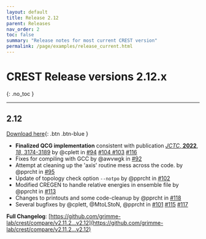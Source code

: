 ```yaml
---
layout: default
title: Release 2.12
parent: Releases
nav_order: 2
toc: false
summary: "Release notes for most current CREST version"
permalink: /page/examples/release_current.html
---
```


# CREST Release versions 2.12.x
{: .no_toc }

---


## 2.12

[Download here](https://github.com/grimme-lab/crest/releases/tag/v2.12){: .btn .btn-blue }

* **Finalized QCG implementation** consistent with publication [*JCTC*, **2022**, *18*, 3174-3189](https://doi.org/10.1021/acs.jctc.2c00239) by @cplett in [#94](https://github.com/grimme-lab/crest/pull/94) [#104 ](https://github.com/grimme-lab/crest/pull/104) [#103](https://github.com/grimme-lab/crest/pull/103) [#116](https://github.com/grimme-lab/crest/pull/116)
* Fixes for compiling with GCC by @awvwgk in [#92](https://github.com/grimme-lab/crest/pull/92)
* Attempt at cleaning up the 'axis' routine mess across the code. by @pprcht in [#95](https://github.com/grimme-lab/crest/pull/95)
* Update of topology check option `--notpo` by @pprcht in [#102](https://github.com/grimme-lab/crest/pull/102)
* Modified CREGEN to handle relative energies in ensemble file by @pprcht in [#113](https://github.com/grimme-lab/crest/pull/113)
* Changes to printouts and some code-cleanup by @pprcht in [#118](https://github.com/grimme-lab/crest/pull/118)
* Several bugfixes by @cplett, @MtoLStoN, @pprcht in [#101](https://github.com/grimme-lab/crest/pull/101) [#115](https://github.com/grimme-lab/crest/pull/115) [#117](https://github.com/grimme-lab/crest/pull/117)

**Full Changelog**: [https://github.com/grimme-lab/crest/compare/v2.11.2...v2.12](https://github.com/grimme-lab/crest/compare/v2.11.2...v2.12)
